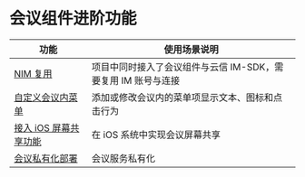# 会议组件进阶功能

|功能|使用场景说明|
|-----|----|
| [NIM 复用](./NIM复用.md) | 项目中同时接入了会议组件与云信 IM-SDK，需要复用 IM 账号与连接 |
| [自定义会议内菜单](./自定义菜单.md) | 添加或修改会议内的菜单项显示文本、图标和点击行为 |
| [接入 iOS 屏幕共享功能](./屏幕共享_iOS.md) | 在 iOS 系统中实现会议屏幕共享 |
| [会议私有化部署](./会议私有化部署.md) | 会议服务私有化 |

 
